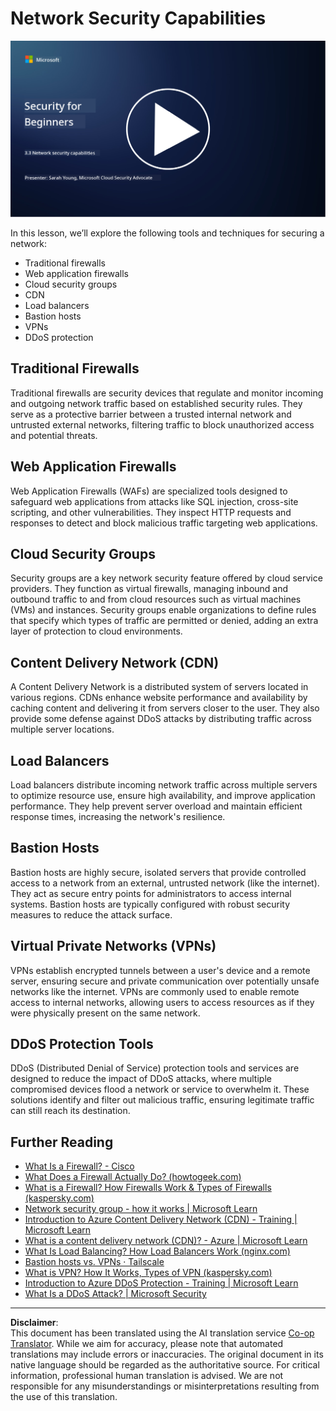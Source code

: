 <!--
CO_OP_TRANSLATOR_METADATA:
{
  "original_hash": "c3aba077bb98eebc925dd58d870229ab",
  "translation_date": "2025-09-03T23:31:18+00:00",
  "source_file": "3.3 Network security capabilities.md",
  "language_code": "en"
}
-->
# Network Security Capabilities

[![Watch the video](../../translated_images/3-3_placeholder.1a1265ccd17434df15e62f7e405fd8fc6a956414505c1266772f33d926e17f22.en.png)](https://learn-video.azurefd.net/vod/player?id=b2a4a548-d129-4add-ba68-eca416ec65bc)

In this lesson, we’ll explore the following tools and techniques for securing a network:

 - Traditional firewalls
 - Web application firewalls
 - Cloud security groups
 - CDN
 - Load balancers
 - Bastion hosts
 - VPNs
 - DDoS protection

## Traditional Firewalls

Traditional firewalls are security devices that regulate and monitor incoming and outgoing network traffic based on established security rules. They serve as a protective barrier between a trusted internal network and untrusted external networks, filtering traffic to block unauthorized access and potential threats.

## Web Application Firewalls

Web Application Firewalls (WAFs) are specialized tools designed to safeguard web applications from attacks like SQL injection, cross-site scripting, and other vulnerabilities. They inspect HTTP requests and responses to detect and block malicious traffic targeting web applications.

## Cloud Security Groups

Security groups are a key network security feature offered by cloud service providers. They function as virtual firewalls, managing inbound and outbound traffic to and from cloud resources such as virtual machines (VMs) and instances. Security groups enable organizations to define rules that specify which types of traffic are permitted or denied, adding an extra layer of protection to cloud environments.

## Content Delivery Network (CDN)

A Content Delivery Network is a distributed system of servers located in various regions. CDNs enhance website performance and availability by caching content and delivering it from servers closer to the user. They also provide some defense against DDoS attacks by distributing traffic across multiple server locations.

## Load Balancers

Load balancers distribute incoming network traffic across multiple servers to optimize resource use, ensure high availability, and improve application performance. They help prevent server overload and maintain efficient response times, increasing the network's resilience.

## Bastion Hosts

Bastion hosts are highly secure, isolated servers that provide controlled access to a network from an external, untrusted network (like the internet). They act as secure entry points for administrators to access internal systems. Bastion hosts are typically configured with robust security measures to reduce the attack surface.

## Virtual Private Networks (VPNs)

VPNs establish encrypted tunnels between a user's device and a remote server, ensuring secure and private communication over potentially unsafe networks like the internet. VPNs are commonly used to enable remote access to internal networks, allowing users to access resources as if they were physically present on the same network.

## DDoS Protection Tools

DDoS (Distributed Denial of Service) protection tools and services are designed to reduce the impact of DDoS attacks, where multiple compromised devices flood a network or service to overwhelm it. These solutions identify and filter out malicious traffic, ensuring legitimate traffic can still reach its destination.

## Further Reading

- [What Is a Firewall? - Cisco](https://www.cisco.com/c/en/us/products/security/firewalls/what-is-a-firewall.html#~types-of-firewalls)
- [What Does a Firewall Actually Do? (howtogeek.com)](https://www.howtogeek.com/144269/htg-explains-what-firewalls-actually-do/)
- [What is a Firewall? How Firewalls Work & Types of Firewalls (kaspersky.com)](https://www.kaspersky.com/resource-center/definitions/firewall)
- [Network security group - how it works | Microsoft Learn](https://learn.microsoft.com/azure/virtual-network/network-security-group-how-it-works)
- [Introduction to Azure Content Delivery Network (CDN) - Training | Microsoft Learn](https://learn.microsoft.com/training/modules/intro-to-azure-content-delivery-network/?WT.mc_id=academic-96948-sayoung)
- [What is a content delivery network (CDN)? - Azure | Microsoft Learn](https://learn.microsoft.com/azure/cdn/cdn-overview?WT.mc_id=academic-96948-sayoung)
- [What Is Load Balancing? How Load Balancers Work (nginx.com)](https://www.nginx.com/resources/glossary/load-balancing/)
- [Bastion hosts vs. VPNs · Tailscale](https://tailscale.com/learn/bastion-hosts-vs-vpns/)
- [What is VPN? How It Works, Types of VPN (kaspersky.com)](https://www.kaspersky.com/resource-center/definitions/what-is-a-vpn)
- [Introduction to Azure DDoS Protection - Training | Microsoft Learn](https://learn.microsoft.com/training/modules/introduction-azure-ddos-protection/?WT.mc_id=academic-96948-sayoung)
- [What Is a DDoS Attack? | Microsoft Security](https://www.microsoft.com/security/business/security-101/what-is-a-ddos-attack?WT.mc_id=academic-96948-sayoung)

---

**Disclaimer**:  
This document has been translated using the AI translation service [Co-op Translator](https://github.com/Azure/co-op-translator). While we aim for accuracy, please note that automated translations may include errors or inaccuracies. The original document in its native language should be regarded as the authoritative source. For critical information, professional human translation is advised. We are not responsible for any misunderstandings or misinterpretations resulting from the use of this translation.